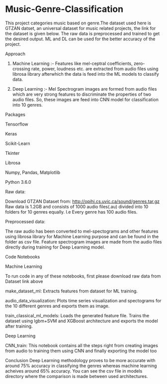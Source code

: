 # Music-Genre-Classification


This project categories music based on genre.The dataset used here is GTZAN datset, an universal dataset for music related projects, the link for the dataset is given below. The raw data is preprocessed and trained to get the desired output. ML and DL can be used for the better accuracy of the project.

Approach
1) Machine Learning :-
Features like mel-ceptral coefficients, zero-crossing rate, power, loudness etc. are extracted from audio files using librosa library afterwhich the data is feed into the ML models to classify data.

2) Deep Learning :-
Mel Spectrogram images are formed from audio files which are very strong features to discriminate the properties of two audio files. So, these images are feed into CNN model for classification into 10 genres.

Packages

Tensorflow

Keras

Scikit-Learn

Tkinter

Librosa

Numpy, Pandas, Matplotlib

Python 3.6.0


Raw data:

Download GTZAN Dataset from: http://opihi.cs.uvic.ca/sound/genres.tar.gz Raw data is 1.2GB and consists of 1000 audio files(.au) divided into 10 folders for 10 genres equally. I.e Every genre has 100 audio files.

Preprocessed data:

The raw audio has been converted to mel-spectograms and other features using librosa library for Machine Learning purpose and can be found in the folder as csv file. Feature spectrogram images are made from the audio files directly during training for Deep Learning model.

Code Notebooks

Machine Learning

To run code in any of these notebooks, first please download raw data from Dataset link above

make_dataset_ml: Extracts features from dataset for ML training.

audio_data_visualization: Plots time series visualization and spectograms for the 10 different genres and exports them as image.

train_classical_ml_models: Loads the generated feature file. Trains the dataset using lgbm+SVM and XGBoost architecture and exports the model after training.

Deep Learning


CNN_train: This notebook contains all the steps right from creating images from audio to training them using CNN and finally exporting the model too


Conclusion
Deep Learning methodology proves to be more accurate with around 75% accuracy in classifying the genres whereas machine learning acheives around 65% accuracy. You can see the csv file in models directory where the comparison is made between used architectures.
